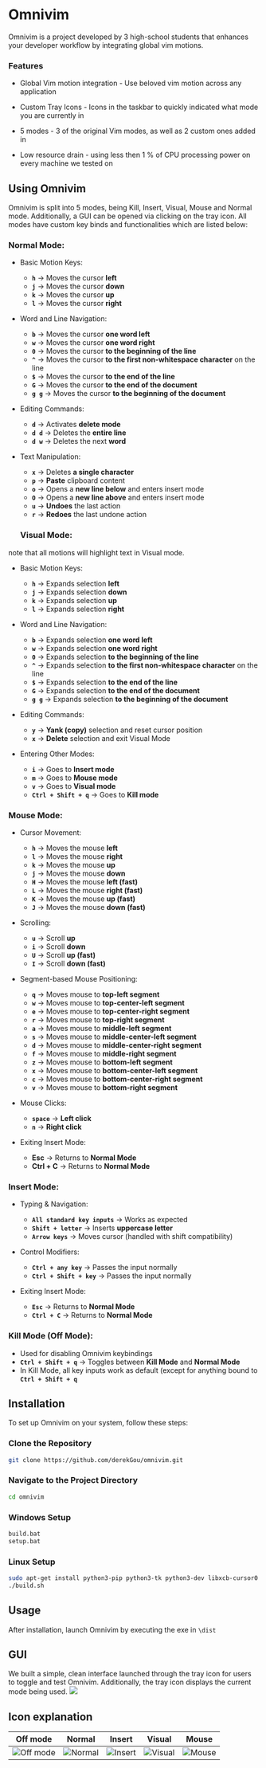 
# Omnivim

  

Omnivim is a project developed by 3 high-school students that enhances your developer workflow by integrating global vim motions. 

### Features


- Global Vim motion integration - Use beloved vim motion across any application

- Custom Tray Icons - Icons in the taskbar to quickly indicated what mode you are currently in

- 5 modes - 3 of the original Vim modes, as well as 2 custom ones added in
 - Low resource drain - using less then 1 % of CPU processing power on every machine we tested on

## Using Omnivim
Omnivim is split into 5 modes, being Kill, Insert, Visual, Mouse and Normal mode. Additionally, a GUI can be opened via clicking on the tray icon. All modes have custom key binds and functionalities which are listed below:

### Normal Mode:
- Basic Motion Keys:

	-   **`h`** → Moves the cursor **left** 
	-   **`j`** → Moves the cursor **down** 
	-   **`k`** → Moves the cursor **up** 
	-   **`l`** → Moves the cursor **right** 

- Word and Line Navigation:

	-  **`b`** → Moves the cursor **one word left** 
	-   **`w`** → Moves the cursor **one word right** 
	-   **`0`** → Moves the cursor **to the beginning of the line**
	-   **`^`** → Moves the cursor **to the first non-whitespace character** on the line 
	-   **`$`** → Moves the cursor **to the end of the line** 
	-   **`G`** → Moves the cursor **to the end of the document** 
	-   **`g g`** → Moves the cursor **to the beginning of the document** 

- Editing Commands:
	-   **`d`** → Activates **delete mode** 
	-   **`d d`** → Deletes the **entire line** 
	-   **`d w`** → Deletes the next **word** 

- Text Manipulation:

	-   **`x`** → Deletes **a single character** 
	-   **`p`** → **Paste** clipboard content 
	-   **`o`** → Opens a **new line below** and enters insert mode
	-   **`O`** → Opens a **new line above** and enters insert mode
	-   **`u`** → **Undoes** the last action 
	-   **`r`** → **Redoes** the last undone action
  
  ### Visual Mode:
note that all motions will highlight text in Visual mode.
-   Basic Motion Keys:
    
    -   **`h`** → Expands selection **left**
    -   **`j`** → Expands selection **down**
    -   **`k`** → Expands selection **up**
    -   **`l`** → Expands selection **right**
-   Word and Line Navigation:
    
    -   **`b`** → Expands selection **one word left**
    -   **`w`** → Expands selection **one word right**
    -   **`0`** → Expands selection **to the beginning of the line** 
    -   **`^`** → Expands selection **to the first non-whitespace character** on the line
    -   **`$`** → Expands selection **to the end of the line**
    -   **`G`** → Expands selection **to the end of the document**
    -   **`g g`** → Expands selection **to the beginning of the document**
-   Editing Commands:
    
    -   **`y`** → **Yank (copy)** selection and reset cursor position
    -   **`x`** → **Delete** selection and exit Visual Mode
   -   Entering Other Modes:
    
	    -   **`i`** → Goes to **Insert mode**
	    -   **`m`** → Goes to **Mouse mode**
	    -   **`v`** → Goes to **Visual mode**
	    -   **`Ctrl + Shift + q`** → Goes to **Kill mode**
  
### Mouse Mode:

-   Cursor Movement:
    
    -   **`h`** → Moves the mouse **left**
    -   **`l`** → Moves the mouse **right**
    -   **`k`** → Moves the mouse **up**
    -   **`j`** → Moves the mouse **down**
    -   **`H`** → Moves the mouse **left (fast)**
    -   **`L`** → Moves the mouse **right (fast)**
    -   **`K`** → Moves the mouse **up (fast)**
    -   **`J`** → Moves the mouse **down (fast)**
-   Scrolling:
    
    -   **`u`** → Scroll **up**
    -   **`i`** → Scroll **down**
    -   **`U`** → Scroll **up (fast)**
    -   **`I`** → Scroll **down (fast)**

-   Segment-based Mouse Positioning:
    
    -   **`q`** → Moves mouse to **top-left segment**
    -   **`w`** → Moves mouse to **top-center-left segment**
    -   **`e`** → Moves mouse to **top-center-right segment**
    -   **`r`** → Moves mouse to **top-right segment**
    -   **`a`** → Moves mouse to **middle-left segment**
    -   **`s`** → Moves mouse to **middle-center-left segment**
    -   **`d`** → Moves mouse to **middle-center-right segment**
    -   **`f`** → Moves mouse to **middle-right segment**
    -   **`z`** → Moves mouse to **bottom-left segment**
    -   **`x`** → Moves mouse to **bottom-center-left segment**
    -   **`c`** → Moves mouse to **bottom-center-right segment**
    -   **`v`** → Moves mouse to **bottom-right segment**
-   Mouse Clicks:
    
    -   **`space`** → **Left click**
    -   **`n`** → **Right click**
   -   Exiting Insert Mode:
    
	    -   **Esc** → Returns to **Normal Mode**
	    -   **Ctrl + C** → Returns to **Normal Mode**
### **Insert Mode**:

-   Typing & Navigation:
    
    -   **`All standard key inputs`** → Works as expected
    -   **`Shift + letter`** → Inserts **uppercase letter**
    -   **`Arrow keys`** → Moves cursor (handled with shift compatibility)
-   Control Modifiers:
 
    -   **`Ctrl + any key`** → Passes the input normally
    -   **`Ctrl + Shift + key`** → Passes the input normally
-   Exiting Insert Mode:
    
    -   **`Esc`** → Returns to **Normal Mode**
    -   **`Ctrl + C`** → Returns to **Normal Mode**


### **Kill Mode (Off Mode)**:

-   Used for disabling Omnivim keybindings
-   **`Ctrl + Shift + q`** → Toggles between **Kill Mode** and **Normal Mode**
-   In Kill Mode, all key inputs work as default (except for anything bound to **`Ctrl + Shift + q`**
## Installation

  

To set up Omnivim on your system, follow these steps:

  

### Clone the Repository

```bash
git clone https://github.com/derekGou/omnivim.git
```

### Navigate to the Project Directory

```bash
cd omnivim
```

### Windows Setup

```bash
build.bat
setup.bat
```
  

### Linux Setup

```bash
sudo apt-get install python3-pip python3-tk python3-dev libxcb-cursor0  # Install dependencies
./build.sh
```

## Usage

  

After installation, launch Omnivim by executing the exe in `\dist`

## GUI
We built a simple, clean interface launched through the tray icon for users to toggle and test Omnivim. Additionally, the tray icon displays the current mode being used. ![](https://cdn.discordapp.com/attachments/1342874659326132225/1343218148115091508/Screenshot202025-02-2320at208.png?ex=67bc78e2&is=67bb2762&hm=2cc460c9373565d6e2cae21eb50ffede07ec56dda735844a852905e8213d7366&)

## Icon explanation
|  **Off mode** | **Normal** | **Insert** | **Visual** | **Mouse** |
|--|--| -- | --| --|
|![Off mode](https://cdn.discordapp.com/attachments/1342874659326132225/1343218539095527424/omnivimoff.png?ex=67bc793f&is=67bb27bf&hm=e033ec35b541794485dc8c7945fe68e0df36622b789db1ee04c20f83e99ffec1&)| ![Normal](https://cdn.discordapp.com/attachments/1342874659326132225/1343218539422810205/omnivimnormal.png?ex=67bc793f&is=67bb27bf&hm=bce9b9078857b194db8ef588c135997036f54e78590ba1bc18552a9497cc2dc5&) |![Insert](https://cdn.discordapp.com/attachments/1342874659326132225/1343218540022337617/omniviminsert.png?ex=67bc793f&is=67bb27bf&hm=b298163beaabbcd30cde521c99b1b8f0aa44450661d32879b7fc71b6d9b82f62&) | ![Visual](https://cdn.discordapp.com/attachments/1342874659326132225/1343218538776756286/omnivimvisual.png?ex=67bc793f&is=67bb27bf&hm=68560e283cc3cfbb51b0958d7cd3f408a570dbdfcfdca5fdef5222d19179ad5d&) | ![Mouse](https://cdn.discordapp.com/attachments/1342874659326132225/1343218539728998490/omnivimmouse.png?ex=67bc793f&is=67bb27bf&hm=f05ea6f26cd4c88d1285c6c46da9713c30f4fe5b7e21c1d2410114733bbade31&) |
